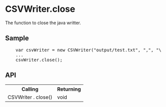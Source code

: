 <H1>CSVWriter.close</H1>

The function to close the java writter.

<h2>Sample</h2>
<pre>
	var csvWriter = new CSVWriter("output/test.txt", ",", "\"", "MS932");
	...
	csvWriter.close();	
</pre>

<h2>API</h2>

<table>
<tr><th>Calling</th><th>Returning</th></tr>
<tr><td>CSVWriter . close()</td><td>void</td></tr>
</table>
